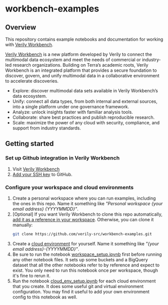 # workbench-examples

## Overview

This repository contains example notebooks and documentation for working with [Verily Workbench](https://verily.com/solutions/terra/).

[Verily Workbench](https://verily.com/solutions/terra/) is a new platform developed by Verily to
connect the multimodal data ecosystem and meet the needs of commercial or industry-led research
organizations. Building on Terra’s academic roots, Verily Workbench is an integrated platform that
provides a secure foundation to discover, govern, and unify multimodal data in a collaborative
environment to accelerate discoveries.

- Explore: discover multimodal data sets available in Verily Workbench’s data ecosystem.
- Unify: connect all data types, from both internal and external sources, into a single platform under one governance framework.
- Analyze: unlock insights faster with familiar analysis tools.
- Collaborate: share best practices and publish reproducible research.
- Scale: maximize the power of any cloud with security, compliance, and support from industry standards.


## Getting started

### Set up Github integration in Verily Workbench

1. Visit [Verily Workbench](https://verily.com/solutions/terra/)
1. [Add your SSH key](https://terra-docs.api.verily.com/docs/how_to_guides/terra_ssh_key_guide/) to GitHub.

### Configure your workspace and cloud environments

1. Create a personal workspace where you can run examples, including the ones in this repo. Name it something like *"Personal workspace {your email address} {YYYYMMDD}"*.
1. [Optional] If you want Verily Workbench to clone this repo automatically, [add it as a reference in your
   workspace](https://terra-docs.api.verily.com/docs/how_to_guides/add_repo_to_ws/). Otherwise, you
   can clone it manually:
   ```sh
   git clone https://github.com/verily-src/workbench-examples.git
   ```
1. Create a [cloud environment](https://terra-docs.api.verily.com/docs/reference/glossary/#cloud-environment) for yourself. Name it something like *"{your email address}-{YYYYMMDD}"*.
1. Be sure to run the notebook
   [workspace_setup.ipynb](https://github.com/verily-src/workbench-examples/blob/main/workspace_setup.ipynb)
   first before running any other notebook files. It sets up some buckets and a BigQuery dataset
   that all the other notebooks refer to by reference and expect to exist. You only need to run this
   notebook once per workspace, though it's fine to rerun it.
1. Run the notebook
   [cloud_env_setup.ipynb](https://github.com/verily-src/workbench-examples/blob/main/cloud_env_setup.ipynb)
   for each cloud environment that you create. It does some useful git and virtual environment
   configuration. You may find it useful to add your own environment config to this notebook as well.

